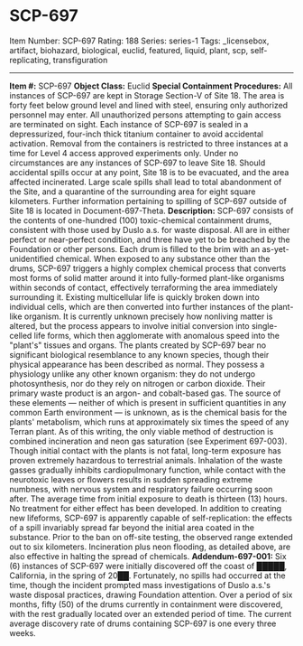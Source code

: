 # SCP-697
Item Number: SCP-697
Rating: 188
Series: series-1
Tags: _licensebox, artifact, biohazard, biological, euclid, featured, liquid, plant, scp, self-replicating, transfiguration

---

**Item #:** SCP-697
**Object Class:** Euclid
**Special Containment Procedures:** All instances of SCP-697 are kept in Storage Section-V of Site 18. The area is forty feet below ground level and lined with steel, ensuring only authorized personnel may enter. All unauthorized persons attempting to gain access are terminated on sight.
Each instance of SCP-697 is sealed in a depressurized, four-inch thick titanium container to avoid accidental activation. Removal from the containers is restricted to three instances at a time for Level 4 access approved experiments only. Under no circumstances are any instances of SCP-697 to leave Site 18. Should accidental spills occur at any point, Site 18 is to be evacuated, and the area affected incinerated. Large scale spills shall lead to total abandonment of the Site, and a quarantine of the surrounding area for eight square kilometers.
Further information pertaining to spilling of SCP-697 outside of Site 18 is located in Document-697-Theta.
**Description:** SCP-697 consists of the contents of one-hundred (100) toxic-chemical containment drums, consistent with those used by Duslo a.s. for waste disposal. All are in either perfect or near-perfect condition, and three have yet to be breached by the Foundation or other persons. Each drum is filled to the brim with an as-yet-unidentified chemical.
When exposed to any substance other than the drums, SCP-697 triggers a highly complex chemical process that converts most forms of solid matter around it into fully-formed plant-like organisms within seconds of contact, effectively terraforming the area immediately surrounding it. Existing multicellular life is quickly broken down into individual cells, which are then converted into further instances of the plant-like organism. It is currently unknown precisely how nonliving matter is altered, but the process appears to involve initial conversion into single-celled life forms, which then agglomerate with anomalous speed into the "plant's" tissues and organs.
The plants created by SCP-697 bear no significant biological resemblance to any known species, though their physical appearance has been described as normal. They possess a physiology unlike any other known organism: they do not undergo photosynthesis, nor do they rely on nitrogen or carbon dioxide. Their primary waste product is an argon- and cobalt-based gas. The source of these elements — neither of which is present in sufficient quantities in any common Earth environment — is unknown, as is the chemical basis for the plants' metabolism, which runs at approximately six times the speed of any Terran plant. As of this writing, the only viable method of destruction is combined incineration and neon gas saturation (see Experiment 697-003).
Though initial contact with the plants is not fatal, long-term exposure has proven extremely hazardous to terrestrial animals. Inhalation of the waste gasses gradually inhibits cardiopulmonary function, while contact with the neurotoxic leaves or flowers results in sudden spreading extreme numbness, with nervous system and respiratory failure occurring soon after. The average time from initial exposure to death is thirteen (13) hours. No treatment for either effect has been developed.
In addition to creating new lifeforms, SCP-697 is apparently capable of self-replication: the effects of a spill invariably spread far beyond the initial area coated in the substance. Prior to the ban on off-site testing, the observed range extended out to six kilometers. Incineration plus neon flooding, as detailed above, are also effective in halting the spread of chemicals.
**Addendum-697-001:** Six (6) instances of SCP-697 were initially discovered off the coast of █████, California, in the spring of 20██. Fortunately, no spills had occurred at the time, though the incident prompted mass investigations of Duslo a.s.'s waste disposal practices, drawing Foundation attention. Over a period of six months, fifty (50) of the drums currently in containment were discovered, with the rest gradually located over an extended period of time. The current average discovery rate of drums containing SCP-697 is one every three weeks.